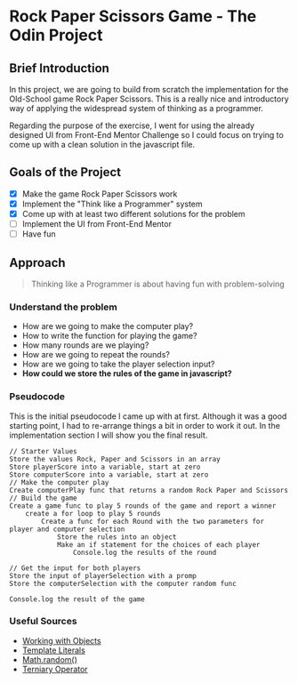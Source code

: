 # Rock Paper Scissors Game - The Odin Project

## Brief Introduction

In this project, we are going to build from scratch the implementation for the Old-School game Rock Paper Scissors. This is a really nice and introductory way of applying the widespread system of thinking as a programmer.

Regarding the purpose of the exercise, I went for using the already designed UI from Front-End Mentor Challenge so I could focus on trying to come up with a clean solution in the javascript file.

## Goals of the Project

- [x] Make the game Rock Paper Scissors work
- [x] Implement the "Think like a Programmer" system
- [x] Come up with at least two different solutions for the problem
- [ ] Implement the UI from Front-End Mentor
- [ ] Have fun

## Approach

> Thinking like a Programmer is about having fun with problem-solving

### Understand the problem

- How are we going to make the computer play?
- How to write the function for playing the game?
- How many rounds are we playing?
- How are we going to repeat the rounds?
- How are we going to take the player selection input?
- **How could we store the rules of the game in javascript?**

### Pseudocode

This is the initial pseudocode I came up with at first. Although it was a good starting point, I had to re-arrange things a bit in order to work it out. In the implementation section I will show you the final result.

```
// Starter Values
Store the values Rock, Paper and Scissors in an array
Store playerScore into a variable, start at zero
Store computerScore into a variable, start at zero
// Make the computer play
Create computerPlay func that returns a random Rock Paper and Scissors
// Build the game
Create a game func to play 5 rounds of the game and report a winner
    create a for loop to play 5 rounds
        Create a func for each Round with the two parameters for player and computer selection
            Store the rules into an object
            Make an if statement for the choices of each player
                Console.log the results of the round

// Get the input for both players
Store the input of playerSelection with a promp
Store the computerSelection with the computer random func

Console.log the result of the game
```

### Useful Sources

- [Working with Objects](https://developer.mozilla.org/en-US/docs/Web/JavaScript/Guide/Working_with_Objects)
- [Template Literals](https://developer.mozilla.org/en-US/docs/Web/JavaScript/Reference/Template_literals)
- [Math.random()](https://developer.mozilla.org/en-US/docs/Web/JavaScript/Reference/Global_Objects/Math/random)
- [Terniary Operator](https://developer.mozilla.org/en-US/docs/Web/JavaScript/Reference/Operators/Conditional_Operator)
